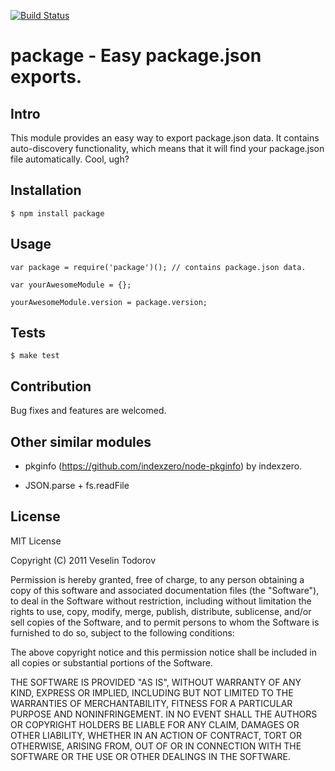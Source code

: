 [![Build Status](https://secure.travis-ci.org/vesln/package.png)](http://travis-ci.org/vesln/package)

# package - Easy package.json exports.

## Intro

This module provides an easy way to export package.json data.
It contains auto-discovery functionality, which means that it will
find your package.json file automatically. Cool, ugh?

## Installation

	$ npm install package

## Usage

	var package = require('package')(); // contains package.json data.
	
	var yourAwesomeModule = {};
	
	yourAwesomeModule.version = package.version;

## Tests

	$ make test

## Contribution

Bug fixes and features are welcomed.

## Other similar modules

- pkginfo (https://github.com/indexzero/node-pkginfo) by indexzero.

- JSON.parse + fs.readFile

## License

MIT License

Copyright (C) 2011 Veselin Todorov

Permission is hereby granted, free of charge, to any person obtaining a copy of
this software and associated documentation files (the "Software"), to deal in
the Software without restriction, including without limitation the rights to
use, copy, modify, merge, publish, distribute, sublicense, and/or sell copies
of the Software, and to permit persons to whom the Software is furnished to do
so, subject to the following conditions:

The above copyright notice and this permission notice shall be included in all
copies or substantial portions of the Software.

THE SOFTWARE IS PROVIDED "AS IS", WITHOUT WARRANTY OF ANY KIND, EXPRESS OR
IMPLIED, INCLUDING BUT NOT LIMITED TO THE WARRANTIES OF MERCHANTABILITY,
FITNESS FOR A PARTICULAR PURPOSE AND NONINFRINGEMENT. IN NO EVENT SHALL THE
AUTHORS OR COPYRIGHT HOLDERS BE LIABLE FOR ANY CLAIM, DAMAGES OR OTHER
LIABILITY, WHETHER IN AN ACTION OF CONTRACT, TORT OR OTHERWISE, ARISING FROM,
OUT OF OR IN CONNECTION WITH THE SOFTWARE OR THE USE OR OTHER DEALINGS IN THE
SOFTWARE.